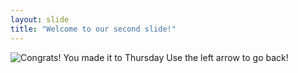 ```yaml
---
layout: slide
title: "Welcome to our second slide!"
---
```

![Congrats! You made it to Thursday](https://media.giphy.com/media/3o6ZsSj8YwYnBcyT5u/giphy.gif)
Use the left arrow to go back!
